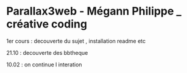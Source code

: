 # Parallax3web - Mégann Philippe _ créative coding


1er cours : decouverte du sujet , installation readme etc

21.10 : decouverte des bbtheque

10.02 : on continue l interation
